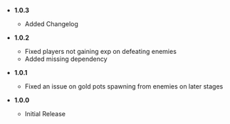 -   **1.0.3**

    -   Added Changelog

-   **1.0.2**

    -   Fixed players not gaining exp on defeating enemies
    -   Added missing dependency

-   **1.0.1**

    -   Fixed an issue on gold pots spawning from enemies on later stages

-   **1.0.0**

    -   Initial Release
